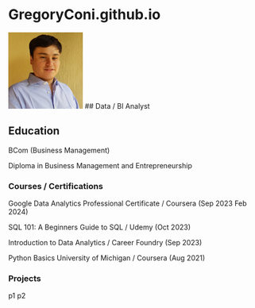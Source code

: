 # GregoryConi.github.io
<img src="https://github.com/GregoryConi/GregoryConi.github.io/blob/main/Greg%20Profile%20Photo%202023.jpg" alt="Alt Text" width="150">
## Data / BI Analyst

## Education
BCom (Business Management)

Diploma in Business Management and Entrepreneurship

### Courses / Certifications
Google Data Analytics Professional Certificate / Coursera (Sep 2023 Feb 2024)

SQL 101: A Beginners Guide to SQL / Udemy (Oct 2023)

Introduction to Data Analytics / Career Foundry (Sep 2023)

Python Basics University of Michigan / Coursera (Aug 2021)

### Projects
p1
p2

